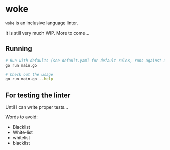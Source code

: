 # woke

`woke` is an inclusive language linter.

It is still very much WIP. More to come...

## Running

```bash
# Run with defaults (see default.yaml for default rules, runs against all files in the working directory)
go run main.go

# Check out the usage
go run main.go --help
```

## For testing the linter

Until I can write proper tests...

Words to avoid:
* Blacklist
* White-list
* whitelist
* blacklist
